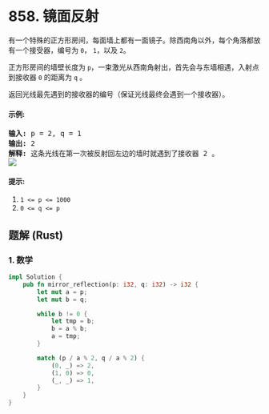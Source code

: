 # 858. 镜面反射
有一个特殊的正方形房间，每面墙上都有一面镜子。除西南角以外，每个角落都放有一个接受器，编号为 `0`， `1`，以及 `2`。

正方形房间的墙壁长度为 `p`，一束激光从西南角射出，首先会与东墙相遇，入射点到接收器 `0` 的距离为 `q` 。

返回光线最先遇到的接收器的编号（保证光线最终会遇到一个接收器）。

#### 示例:
<pre>
<strong>输入:</strong> p = 2, q = 1
<strong>输出:</strong> 2
<strong>解释:</strong> 这条光线在第一次被反射回左边的墙时就遇到了接收器 2 。
<img src="https://aliyun-lc-upload.oss-cn-hangzhou.aliyuncs.com/aliyun-lc-upload/uploads/2018/06/22/reflection.png">
</pre>

#### 提示:
1. `1 <= p <= 1000`
2. `0 <= q <= p`

## 题解 (Rust)

### 1. 数学
```Rust
impl Solution {
    pub fn mirror_reflection(p: i32, q: i32) -> i32 {
        let mut a = p;
        let mut b = q;

        while b != 0 {
            let tmp = b;
            b = a % b;
            a = tmp;
        }

        match (p / a % 2, q / a % 2) {
            (0, _) => 2,
            (1, 0) => 0,
            (_, _) => 1,
        }
    }
}
```
